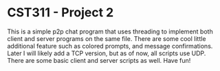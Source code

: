 # CST311 - Project 2

This is a simple p2p chat program that uses threading to implement both
client and server programs on the same file. There are some cool little
additional feature such as colored prompts, and message confirmations.
Later I will likely add a TCP version, but as of now, all scripts use 
UDP. There are some basic client and server scripts as well. Have fun!
